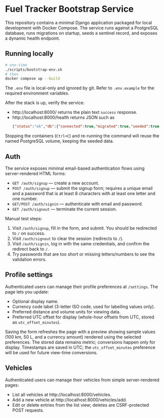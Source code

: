 # Fuel Tracker Bootstrap Service

This repository contains a minimal Django application packaged for local development with Docker Compose. The service runs
against a PostgreSQL database, runs migrations on startup, seeds a sentinel record, and exposes a dynamic health endpoint.

## Running locally

```bash
# one-time
./scripts/bootstrap-env.sh
# then
docker compose up --build
```

The `.env` file is local-only and ignored by git. Refer to `.env.example` for the required environment variables.

After the stack is up, verify the service:
   - http://localhost:8000/ returns the plain text `success` response.
   - http://localhost:8000/health returns JSON such as
     ```json
     {"status":"ok","db":{"connected":true,"migrated":true,"seeded":true}}
     ```

Stopping the containers (`Ctrl+C`) and re-running the command will reuse the named PostgreSQL volume, keeping the seeded data.

## Auth

The service exposes minimal email-based authentication flows using server-rendered HTML forms:

- `GET /auth/signup` — create a new account.
- `POST /auth/signup` — submit the signup form; requires a unique email and a password that is at least 8 characters with at least one letter and one number.
- `GET/POST /auth/signin` — authenticate with email and password.
- `GET /auth/signout` — terminate the current session.

Manual test steps:
1. Visit `/auth/signup`, fill in the form, and submit. You should be redirected to `/` on success.
2. Visit `/auth/signout` to clear the session (redirects to `/`).
3. Visit `/auth/signin`, log in with the same credentials, and confirm the redirect back to `/`.
4. Try passwords that are too short or missing letters/numbers to see the validation errors.

## Profile settings

Authenticated users can manage their profile preferences at `/settings`. The page lets you update:

- Optional display name.
- Currency code label (3-letter ISO code, used for labelling values only).
- Preferred distance and volume units for viewing data.
- Preferred UTC offset for display (whole-hour offsets from UTC, stored as `utc_offset_minutes`).

Saving the form refreshes the page with a preview showing sample values (100 km, 50 L, and a currency amount) rendered using the selected preferences. The stored data remains metric; conversions happen only for display. Timestamps are saved in UTC; the `utc_offset_minutes` preference will be used for future view-time conversions.

## Vehicles

Authenticated users can manage their vehicles from simple server-rendered pages:

- List all vehicles at http://localhost:8000/vehicles.
- Add a new vehicle at http://localhost:8000/vehicles/add.
- Edit or delete entries from the list view; deletes are CSRF-protected POST requests.
